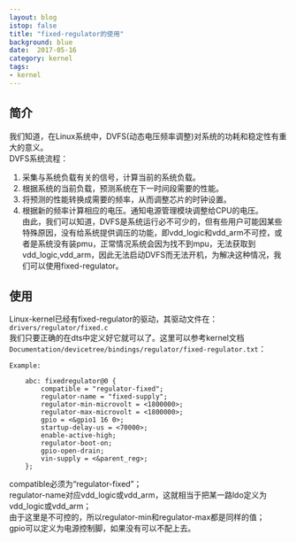 ```yaml
---
layout: blog
istop: false
title: "fixed-regulator的使用"
background: blue
date:  2017-05-16
category: kernel
tags:
- kernel
---
```


## 简介
我们知道，在Linux系统中，DVFS(动态电压频率调整)对系统的功耗和稳定性有重大的意义。  
DVFS系统流程：  
1. 采集与系统负载有关的信号，计算当前的系统负载。  
2. 根据系统的当前负载，预测系统在下一时间段需要的性能。  
3. 将预测的性能转换成需要的频率，从而调整芯片的时钟设置。  
4. 根据新的频率计算相应的电压。通知电源管理模块调整给CPU的电压。  
由此，我们可以知道，DVFS是系统运行必不可少的，但有些用户可能因某些特殊原因，没有给系统提供调压的功能，即vdd_logic和vdd_arm不可控，或者是系统没有装pmu，正常情况系统会因为找不到mpu，无法获取到vdd_logic,vdd_arm，因此无法启动DVFS而无法开机，为解决这种情况，我们可以使用fixed-regulator。  
## 使用
Linux-kernel已经有fixed-regulator的驱动，其驱动文件在：`drivers/regulator/fixed.c`  
我们只要正确的在dts中定义好它就可以了。这里可以参考kernel文档`Documentation/devicetree/bindings/regulator/fixed-regulator.txt`：  
```
Example:

	abc: fixedregulator@0 {
		compatible = "regulator-fixed";
		regulator-name = "fixed-supply";
		regulator-min-microvolt = <1800000>;
		regulator-max-microvolt = <1800000>;
		gpio = <&gpio1 16 0>;
		startup-delay-us = <70000>;
		enable-active-high;
		regulator-boot-on;
		gpio-open-drain;
		vin-supply = <&parent_reg>;
	};
  ```
  compatible必须为“regulator-fixed”；  
  regulator-name对应vdd_logic或vdd_arm，这就相当于把某一路ldo定义为vdd_logic或vdd_arm；  
  由于这里是不可控的，所以regulator-min和regulator-max都是同样的值；  
  gpio可以定义为电源控制脚，如果没有可以不配上去。
